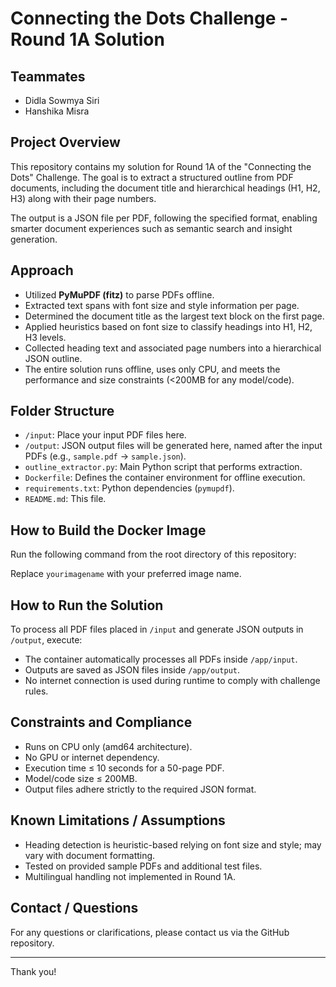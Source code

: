 # Connecting the Dots Challenge - Round 1A Solution

## Teammates
- Didla Sowmya Siri
- Hanshika Misra
  
## Project Overview

This repository contains my solution for Round 1A of the "Connecting the Dots" Challenge. The goal is to extract a structured outline from PDF documents, including the document title and hierarchical headings (H1, H2, H3) along with their page numbers.

The output is a JSON file per PDF, following the specified format, enabling smarter document experiences such as semantic search and insight generation.

## Approach

- Utilized **PyMuPDF (fitz)** to parse PDFs offline.
- Extracted text spans with font size and style information per page.
- Determined the document title as the largest text block on the first page.
- Applied heuristics based on font size to classify headings into H1, H2, H3 levels.
- Collected heading text and associated page numbers into a hierarchical JSON outline.
- The entire solution runs offline, uses only CPU, and meets the performance and size constraints (<200MB for any model/code).

## Folder Structure

- `/input`: Place your input PDF files here.
- `/output`: JSON output files will be generated here, named after the input PDFs (e.g., `sample.pdf` → `sample.json`).
- `outline_extractor.py`: Main Python script that performs extraction.
- `Dockerfile`: Defines the container environment for offline execution.
- `requirements.txt`: Python dependencies (`pymupdf`).
- `README.md`: This file.

## How to Build the Docker Image

Run the following command from the root directory of this repository:


Replace `yourimagename` with your preferred image name.

## How to Run the Solution

To process all PDF files placed in `/input` and generate JSON outputs in `/output`, execute:


- The container automatically processes all PDFs inside `/app/input`.
- Outputs are saved as JSON files inside `/app/output`.
- No internet connection is used during runtime to comply with challenge rules.

## Constraints and Compliance

- Runs on CPU only (amd64 architecture).
- No GPU or internet dependency.
- Execution time ≤ 10 seconds for a 50-page PDF.
- Model/code size ≤ 200MB.
- Output files adhere strictly to the required JSON format.

## Known Limitations / Assumptions

- Heading detection is heuristic-based relying on font size and style; may vary with document formatting.
- Tested on provided sample PDFs and additional test files.
- Multilingual handling not implemented in Round 1A.

## Contact / Questions

For any questions or clarifications, please contact us via the GitHub repository.

---

Thank you!

